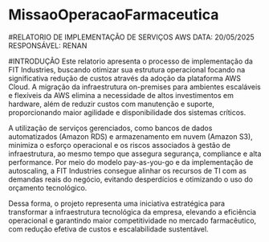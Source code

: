 # MissaoOperacaoFarmaceutica

#RELATORIO DE IMPLEMENTAÇÃO DE SERVIÇOS AWS
DATA: 20/05/2025
RESPONSÁVEL: RENAN

#INTRODUÇÃO
Este relatorio apresenta o processo de implementação da FIT Industries, buscando otimizar sua estrutura operacional focando na significativa redução de custos através da adoção da plataforma AWS Cloud. A migração da infraestrutura on-premises para ambientes escaláveis e flexíveis da AWS elimina a necessidade de altos investimentos em hardware, além de reduzir custos com manutenção e suporte, proporcionando maior agilidade e disponibilidade dos sistemas críticos.

A utilização de serviços gerenciados, como bancos de dados automatizados (Amazon RDS) e armazenamento em nuvem (Amazon S3), minimiza o esforço operacional e os riscos associados à gestão de infraestrutura, ao mesmo tempo que assegura segurança, compliance e alta performance. Por meio do modelo pay-as-you-go e da implementação de autoscaling, a FIT Industries consegue alinhar os recursos de TI com as demandas reais do negócio, evitando desperdícios e otimizando o uso do orçamento tecnológico.

Dessa forma, o projeto representa uma iniciativa estratégica para transformar a infraestrutura tecnológica da empresa, elevando a eficiência operacional e garantindo maior competitividade no mercado farmacêutico, com redução efetiva de custos e escalabilidade sustentável.
